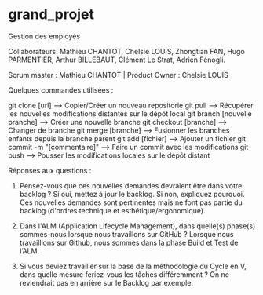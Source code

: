 # grand_projet
Gestion des employés

Collaborateurs: Mathieu CHANTOT, Chelsie LOUIS, Zhongtian FAN, Hugo PARMENTIER, Arthur BILLEBAUT, Clément Le Strat, Adrien Fénogli.

Scrum master : Mathieu CHANTOT | 
Product Owner : Chelsie LOUIS


Quelques commandes utilisées :

git clone [url] --> Copier/Créer un nouveau repositorie
git pull --> Récupérer les nouvelles modifications distantes sur le dépôt local
git branch [nouvelle branche] --> Créer une nouvelle branche
git checkout [branche] --> Changer de branche
git merge [branche] --> Fusionner les branches enfants depuis la branche parent
git add [fichier] --> Ajouter un fichier
git commit -m "[commentaire]" --> Faire un commit avec les modifications
git push --> Pousser les modifications locales sur le dépôt distant

 
Réponses aux questions :


1)	Pensez-vous que ces nouvelles demandes devraient être dans votre backlog ? Si oui, mettez à jour le backlog. Si non, expliquez pourquoi.
Ces nouvelles demandes sont pertinentes mais ne font pas partie du backlog (d'ordres technique et esthétique/ergonomique).


2)	Dans l'ALM (Application Lifecycle Management), dans quelle(s) phase(s) sommes-nous lorsque nous travaillons sur GitHub ?
Lorsque nous travaillions sur Github, nous sommes dans la phase Build et Test de l’ALM.


3)	Si vous deviez travailler sur la base de la méthodologie du Cycle en V, dans quelle mesure feriez-vous les tâches différemment ?
On ne reviendrait pas en arrière sur le Backlog par exemple.


